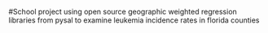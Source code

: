 #School project using open source geographic weighted regression libraries from pysal to examine leukemia incidence rates in florida counties


